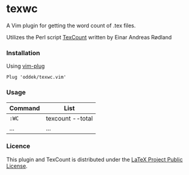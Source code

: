 # texwc

A Vim plugin for getting the word count of .tex files. 

Utilizes the Perl script [TexCount](https://app.uio.no/ifi/texcount/index.html) written by Einar Andreas Rødland


### Installation 
Using [vim-plug](https://github.com/junegunn/vim-plug)
```
Plug 'oddek/texwc.vim'
```

### Usage

| Command           | List                                                                    |
| ---               | ---                                                                     |
| `:WC`             | texcount --total                                                |
| ...               | ...                                                                     |



### Licence

This plugin and TexCount is distributed under the [LaTeX Project Public License](http://www.latex-project.org/lppl.txt).
